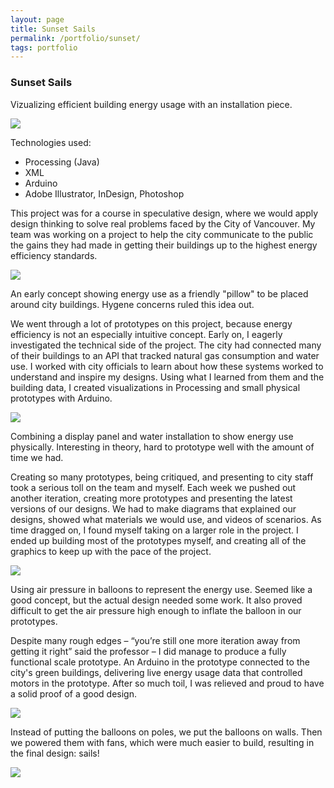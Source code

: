 ```yaml
---
layout: page
title: Sunset Sails
permalink: /portfolio/sunset/
tags: portfolio
---
```


<div class="piece">
    <h3 id="sunset">Sunset Sails</h3>
    <div id="sunsetFeature" class="feature">
        <p>Vizualizing efficient building energy usage with an installation piece.</p>
        <img src="final_concept.jpg" />
    </div>
    <div class="techs">
        <p>Technologies used:</p>
        <ul>
            <li>Processing (Java)</li>
            <li>XML</li>
            <li>Arduino</li>
            <li>Adobe Illustrator, InDesign, Photoshop</li>
        </ul>
    </div>
    <div class="block">
        <div class="left">
            <p>This project was for a course in speculative design, where we would apply design thinking to solve real problems faced by the City of Vancouver.  My team was working on a project to help the city communicate to the public the gains they had made in getting their buildings up to the highest energy efficiency standards.</p>
        </div>
        <div class="clear"></div>
    </div>
    <div class="block">
        <div class="left">
            <img src="early_concept1.jpg" class="lesser" />
        </div>
        <div class="right">
            <p>An early concept showing energy use as a friendly "pillow" to be placed around city buildings. Hygene concerns ruled this idea out.</p> 
        </div>
        <div class="clear"></div>
    </div>
    <div class="block">
        <div class="left">
            <p>We went through a lot of prototypes on this project, because energy efficiency is not an especially intuitive concept. Early on, I eagerly investigated the technical side of the project. The city had connected many of their buildings to an API that tracked natural gas consumption and water use. I worked with city officials to learn about how these systems worked to understand and inspire my designs. Using what I learned from them and the building data, I created visualizations in Processing and small physical prototypes with Arduino.</p>
        </div>
        <div class="clear"></div>
    </div>
    <div class="block">
        <div class="left">
            <img src="early_concept2.jpg" class="lesser" />
        </div>
        <div class="right">
            <p>Combining a display panel and water installation to show energy use physically. Interesting in theory, hard to prototype well with the amount of time we had.</p> 
        </div>
        <div class="clear"></div>
    </div>
    <div class="block">
        <div class="left">
            <p>Creating so many prototypes, being critiqued, and presenting to city staff took a serious toll on the team and myself. Each week we pushed out another iteration, creating more prototypes and presenting the latest versions of our designs. We had to make diagrams that explained our designs, showed what materials we would use, and videos of scenarios. As time dragged on, I found myself taking on a larger role in the project. I ended up building most of the prototypes myself, and creating all of the graphics to keep up with the pace of the project.</p>
        </div>
        <div class="clear"></div>
    </div>
    <div class="block">
        <div class="left">
            <img src="early_concept3.jpg" class="lesser" />
        </div>
        <div class="right">
            <p>Using air pressure in balloons to represent the energy use. Seemed like a good concept, but the actual design needed some work. It also proved difficult to get the air pressure high enough to inflate the balloon in our prototypes.</p> 
        </div>
        <div class="clear"></div>
    </div>
    <div class="block">
        <div class="left">
            <p>Despite many rough edges – “you’re still one more iteration away from getting it right” said the professor – I did manage to produce a fully functional scale prototype. An Arduino in the prototype connected to the city's green buildings, delivering live energy usage data that controlled motors in the prototype. After so much toil, I was relieved and proud to have a solid proof of a good design.</p>
        </div>
        <div class="clear"></div>
    </div>
    <div class="block">
        <div class="left">
            <img src="early_concept4.jpg" class="lesser" />
        </div>
        <div class="right">
            <p>Instead of putting the balloons on poles, we put the balloons on walls. Then we powered them with fans, which were much easier to build, resulting in the final design: sails!</p> 
        </div>
        <div class="clear"></div>
    </div>
    <div class="block">
        <img src="final_concept_details.jpg" />
    </div>
</div>